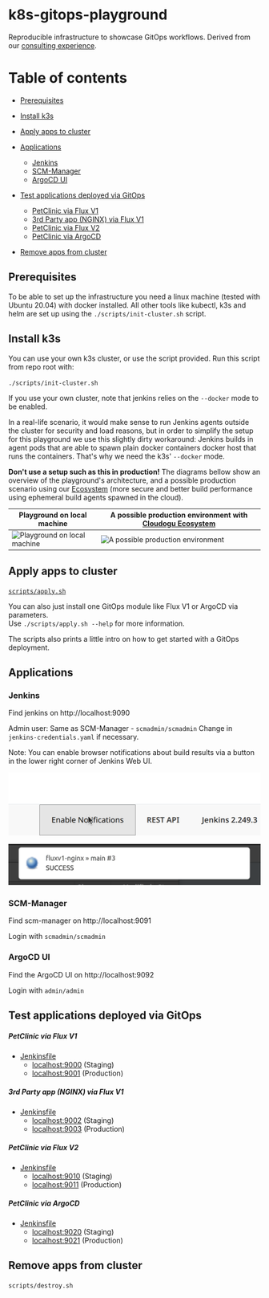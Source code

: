 # k8s-gitops-playground

Reproducible infrastructure to showcase GitOps workflows. Derived from our [consulting experience](https://cloudogu.com/en/consulting/).

# Table of contents

<!-- Update with `doctoc --notitle README.md`. See https://github.com/thlorenz/doctoc -->
<!-- START doctoc generated TOC please keep comment here to allow auto update -->
<!-- DON'T EDIT THIS SECTION, INSTEAD RE-RUN doctoc TO UPDATE -->

- [Prerequisites](#prerequisites)
- [Install k3s](#install-k3s)
- [Apply apps to cluster](#apply-apps-to-cluster)
- [Applications](#applications)
  - [Jenkins](#jenkins)
  - [SCM-Manager](#scm-manager)
  - [ArgoCD UI](#argocd-ui)
- [Test applications deployed via GitOps](#test-applications-deployed-via-gitops)
  - [PetClinic via Flux V1](#petclinic-via-flux-v1)
  - [3rd Party app (NGINX) via Flux V1](#3rd-party-app-nginx-via-flux-v1)
  - [PetClinic via Flux V2](#petclinic-via-flux-v2)
  - [PetClinic via ArgoCD](#petclinic-via-argocd)

- [Remove apps from cluster](#remove-apps-from-cluster)

<!-- END doctoc generated TOC please keep comment here to allow auto update -->

## Prerequisites

To be able to set up the infrastructure you need a linux machine (tested with Ubuntu 20.04) with docker installed.
All other tools like kubectl, k3s and helm are set up using the `./scripts/init-cluster.sh` script.

## Install k3s

You can use your own k3s cluster, or use the script provided.
Run this script from repo root with:

`./scripts/init-cluster.sh`

If you use your own cluster, note that jenkins relies on the `--docker` mode to be enabled.

In a real-life scenario, it would make sense to run Jenkins agents outside the cluster for security and load reasons, 
but in order to simplify the setup for this playground we use this slightly dirty workaround: 
Jenkins builds in agent pods that are able to spawn plain docker containers docker host that runs the containers.
That's why we need the k3s' `--docker` mode.
 
**Don't use a setup such as this in production!** The diagrams bellow show an overview of the playground's architecture,
 and a possible production scenario using our [Ecosystem](https://cloudogu.com/en/ecosystem/) (more secure and better build performance using ephemeral build agents spawned in the cloud).


|Playground on local machine | A possible production environment with [Cloudogu Ecosystem](https://cloudogu.com/en/ecosystem/)|
|--------------------|----------|
|![Playground on local machine](https://www.plantuml.com/plantuml/proxy?src=https://raw.githubusercontent.com/cloudogu/k8s-gitops-playground/main/docs/gitops-playground.puml&fmt=svg) | ![A possible production environment](https://www.plantuml.com/plantuml/proxy?src=https://raw.githubusercontent.com/cloudogu/k8s-gitops-playground/main/docs/production-setting.puml&fmt=svg)   |

## Apply apps to cluster

[`scripts/apply.sh`](scripts/apply.sh)

You can also just install one GitOps module like Flux V1 or ArgoCD via parameters.  
Use `./scripts/apply.sh --help` for more information.

The scripts also prints a little intro on how to get started with a GitOps deployment.


## Applications

### Jenkins

Find jenkins on http://localhost:9090

Admin user: Same as SCM-Manager - `scmadmin/scmadmin`
Change in `jenkins-credentials.yaml` if necessary.

Note: You can enable browser notifications about build results via a button in the lower right corner of Jenkins Web UI.

![Enable Jenkins Notifications](docs/jenkins-enable-notifications.png)

![Example of a Jenkins browser notifications](docs/jenkins-example-notification.png)
  

### SCM-Manager

Find scm-manager on http://localhost:9091

Login with `scmadmin/scmadmin`

### ArgoCD UI

Find the ArgoCD UI on http://localhost:9092

Login with `admin/admin`

## Test applications deployed via GitOps

##### PetClinic via Flux V1

* [Jenkinsfile](applications/petclinic/fluxv1/plain-k8s/Jenkinsfile)
  * [localhost:9000](http://localhost:9000) (Staging)
  * [localhost:9001](http://localhost:9001) (Production) 

##### 3rd Party app (NGINX) via Flux V1

* [Jenkinsfile](applications/nginx/fluxv1/Jenkinsfile)
  * [localhost:9002](http://localhost:9002) (Staging)
  * [localhost:9003](http://localhost:9003) (Production)

##### PetClinic via Flux V2

* [Jenkinsfile](applications/petclinic/fluxv2/plain-k8s/Jenkinsfile)
  * [localhost:9010](http://localhost:9010) (Staging)
  * [localhost:9011](http://localhost:9011) (Production) 
  
##### PetClinic via ArgoCD

* [Jenkinsfile](applications/petclinic/argocd/plain-k8s/Jenkinsfile)
  * [localhost:9020](http://localhost:9020) (Staging)
  * [localhost:9021](http://localhost:9021) (Production) 

## Remove apps from cluster

`scripts/destroy.sh`
